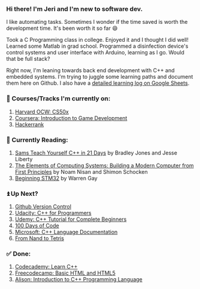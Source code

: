 <!--
**jerixmx/jerixmx** is a ✨ _special_ ✨ repository because its `README.md` (this file) appears on your GitHub profile.

Here are some ideas to get you started:

- 🔭 I’m currently working on ...
- 🌱 I’m currently learning ...
- 👯 I’m looking to collaborate on ...
- 🤔 I’m looking for help with ...
- 💬 Ask me about ...
- 📫 How to reach me: ...
- 😄 Pronouns: ...
- ⚡ Fun fact: ...
-->

### Hi there! I'm Jeri and I'm new to software dev.

I like automating tasks. Sometimes I wonder if the time saved is worth the development time. It's been worth it so far 😄

Took a C Programming class in college. Enjoyed it and I thought I did well! Learned some Matlab in grad school. Programmed a disinfection device's control systems and user interface with Arduino, learning as I go. Would that be full stack?

Right now, I'm leaning towards back end development with C++ and embedded systems. I'm trying to juggle some learning paths and document them here on Github. I also have a [detailed learning log on Google Sheets](https://docs.google.com/spreadsheets/d/1i7UAxNMvgQR9_rG7uuJqwNiVmnOW0JaWfdZnVrNqjRk/edit?usp=sharing).

### 📝 Courses/Tracks I'm currently on:
1. [Harvard OCW: CS50x](https://cs50.harvard.edu/x/2021/)
2. [Coursera: Introduction to Game Development](https://www.coursera.org/learn/game-development/home/welcome)
3. [Hackerrank](https://www.hackerrank.com/jerixmx)

### 📙 Currently Reading:
1. [Sams Teach Yourself C++ in 21 Days](https://www.amazon.com/Sams-Teach-Yourself-Days-5th/dp/0672327112) by Bradley Jones and Jesse Liberty
2. [The Elements of Computing Systems: Building a Modern Computer from First Principles](https://www.amazon.com/Elements-Computing-Systems-Building-Principles/dp/0262640686/ref=ed_oe_p) by Noam Nisan and Shimon Schocken
3. [Beginning STM32](https://www.amazon.com/Beginning-STM32-Developing-FreeRTOS-libopencm3/dp/1484236238) by Warren Gay

### ⏫ Up Next?
1. [Github Version Control](https://github.com/dipakkr/A-to-Z-Resources-for-Students#111-git-and-github)
2. [Udacity: C++ for Programmers](https://classroom.udacity.com/courses/ud210)
3. [Udemy: C++ Tutorial for Complete Beginners](https://www.udemy.com/share/101qVCAEQaeFlTQH4=/)
4. [100 Days of Code](https://www.100daysofcode.com/)
5. [Microsoft: C++ Language Documentation](https://docs.microsoft.com/en-us/cpp/cpp/?view=msvc-160)
6. [From Nand to Tetris](https://www.nand2tetris.org/)

### ✅ Done:
1. [Codecademy: Learn C++](https://www.codecademy.com/learn/learn-c-plus-plus)
2. [Freecodecamp: Basic HTML and HTML5](https://www.freecodecamp.org/learn/responsive-web-design/#basic-html-and-html5)
3. [Alison: Introduction to C++ Programming Language](https://alison.com/course/introduction-to-c-plus-plus-programming-language)
